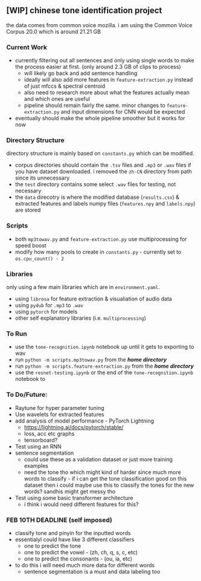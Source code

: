 ## [WIP] chinese tone identification project
the data comes from common voice mozilla. i am using the Common Voice Corpus 20.0 which is around 21.21 GB

### Current Work
- currently filtering out all sentences and only using single words to make the process easier at first. (only around 2.3 GB of clips to process)
  - will likely go back and add sentence handling
  - ideally will also add more features in `feature-extraction.py` instead of just mfccs & spectral centroid
  - also need to research more about what the features actually mean and which ones are useful
  - pipeline should remain fairly the same. minor changes to `feature-extraction.py` and input dimensions for CNN would be expected
- eventually should make the whole pipeline smoother but it works for now

### Directory Structure
directory structure is mainly based on `constants.py` which can be modified.

- corpus directories should contain the `.tsv` files and `.mp3` or `.wav` files if you have dataset downloaded. i removed the `zh-CN` directory from path since its unnecessary
- the `test` directory contains some select `.wav` files for testing, not necessary
- the `data` direcotry is where the modified database (`results.csv`) & extracted features and labels numpy files (`features.npy` and `labels.npy`) are stored

### Scripts
- both `mp3towav.py` and `feature-extraction.py` use multiprocessing for speed boost
- modify how many pools to create in `constants.py` - currently set to `os.cpu_count() - 2`

### Libraries
only using a few main libraries which are in `environment.yaml`. 
- using `librosa` for feature extraction & visualiation of audio data
- using `pydub` for `.mp3` to `.wav`
- using `pytorch` for models
- other self explanatory libraries (i.e. `multiprocessing`)

### To Run
- use the `tone-recognition.ipynb` notebook up until it gets to exporting to wav
- run `python -m scripts.mp3towav.py` from the ***home directory***
- run `python -m scripts.feature-extraction.py` from the ***home directory***
- use the `resnet-testing.ipynb` or the end of the `tone-recognition.ipynb` notebook to 

### To Do/Future:
- Raytune for hyper parameter tuning
- Use wavelets for extracted features
- add analysis of model performance - PyTorch Lightning
  - https://lightning.ai/docs/pytorch/stable/
  - loss, acc etc graphs
  - tensorboard?
- Test using an RNN
- sentence segmentation
  - could use these as a validation dataset or just more training examples
  - need the tone tho which might kind of harder since much more words to classify - if i can get the tone classification good on this dataset then i could maybe use this to classify the tones for the new words? sandhis might get messy tho
- Test using some basic transformer architecture
  - i think i would need different features for this?

### FEB 10TH DEADLINE (self imposed)
- classify tone and pinyin for the inputted words
- essentialyl could have like 3 different classifiers
  - one to predict the tone
  - one to predict the vowel - (zh, ch, q, s, c, etc)
  - one to predict the consonants - (ou, ia, etc)
- to do this i will need much more data for different words
  - sentence segmentation is a must and data labeling too
